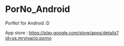 # PorNo_Android
PorNo! for Android :D

App store : https://play.google.com/store/apps/details?id=us.mrvivacio.porno

